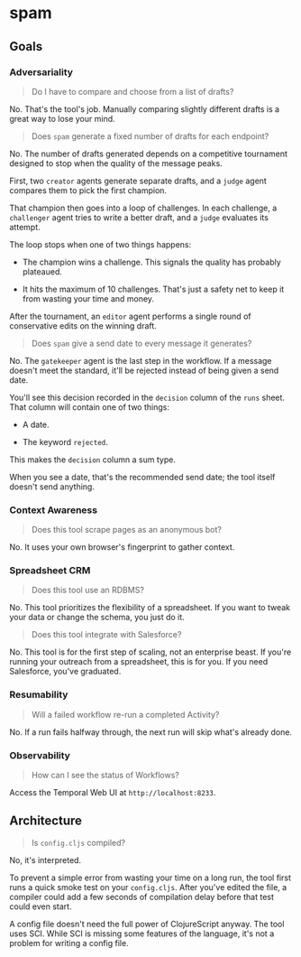 # spam

## Goals

### Adversariality

> Do I have to compare and choose from a list of drafts?

No. That's the tool's job. Manually comparing slightly different drafts is a great way to lose your mind.

> Does `spam` generate a fixed number of drafts for each endpoint?

No. The number of drafts generated depends on a competitive tournament designed to stop when the quality of the message peaks.

First, two `creator` agents generate separate drafts, and a `judge` agent compares them to pick the first champion.

That champion then goes into a loop of challenges. In each challenge, a `challenger` agent tries to write a better draft, and a `judge` evaluates its attempt.

The loop stops when one of two things happens:

- The champion wins a challenge. This signals the quality has probably plateaued.

- It hits the maximum of 10 challenges. That's just a safety net to keep it from wasting your time and money.

After the tournament, an `editor` agent performs a single round of conservative edits on the winning draft.

> Does `spam` give a send date to every message it generates?

No. The `gatekeeper` agent is the last step in the workflow. If a message doesn't meet the standard, it'll be rejected instead of being given a send date.

You'll see this decision recorded in the `decision` column of the `runs` sheet. That column will contain one of two things:

- A date.

- The keyword `rejected`.

This makes the `decision` column a sum type.

When you see a date, that's the recommended send date; the tool itself doesn't send anything.

### Context Awareness

> Does this tool scrape pages as an anonymous bot?

No. It uses your own browser's fingerprint to gather context.

### Spreadsheet CRM

> Does this tool use an RDBMS?

No. This tool prioritizes the flexibility of a spreadsheet. If you want to tweak your data or change the schema, you just do it.

> Does this tool integrate with Salesforce?

No. This tool is for the first step of scaling, not an enterprise beast. If you're running your outreach from a spreadsheet, this is for you. If you need Salesforce, you've graduated.

### Resumability

> Will a failed workflow re-run a completed Activity?

No. If a run fails halfway through, the next run will skip what's already done.

### Observability

> How can I see the status of Workflows?

Access the Temporal Web UI at `http://localhost:8233`.

## Architecture

> Is `config.cljs` compiled?

No, it's interpreted.

To prevent a simple error from wasting your time on a long run, the tool first runs a quick smoke test on your `config.cljs`. After you've edited the file, a compiler could add a few seconds of compilation delay before that test could even start.

A config file doesn't need the full power of ClojureScript anyway. The tool uses SCI. While SCI is missing some features of the language, it's not a problem for writing a config file.
